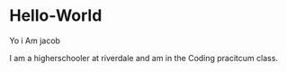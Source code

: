# Hello-World


Yo i Am jacob

  I am a higherschooler at riverdale and am in the Coding pracitcum class.
